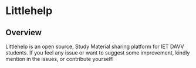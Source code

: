 # Littlehelp

## Overview

Littlehelp is an open source, Study Material sharing platform for IET DAVV students. If you feel any issue or want to suggest some improvement, kindly mention in the issues, or contribute yourself! 
